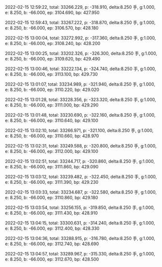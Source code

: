 2022-02-15 12:59:22, total: 33266.229, p: -318.910, delta:8.250 手, g:1.000, e: 8.250, b: -66.000, ep: 3104.690, bp: 427.950

2022-02-15 12:59:43, total: 33267.222, p: -318.870, delta:8.250 手, g:1.000, e: 8.250, b: -66.000, ep: 3106.570, bp: 428.180

2022-02-15 13:00:04, total: 33272.992, p: -317.360, delta:8.250 手, g:1.000, e: 8.250, b: -66.000, ep: 3108.240, bp: 428.200

2022-02-15 13:00:25, total: 33202.326, p: -326.300, delta:8.250 手, g:1.000, e: 8.250, b: -66.000, ep: 3109.620, bp: 429.490

2022-02-15 13:00:46, total: 33222.134, p: -324.740, delta:8.250 手, g:1.000, e: 8.250, b: -66.000, ep: 3113.100, bp: 429.730

2022-02-15 13:01:07, total: 33234.989, p: -321.940, delta:8.250 手, g:1.000, e: 8.250, b: -66.000, ep: 3110.220, bp: 429.020

2022-02-15 13:01:28, total: 33228.356, p: -323.320, delta:8.250 手, g:1.000, e: 8.250, b: -66.000, ep: 3111.000, bp: 429.290

2022-02-15 13:01:48, total: 33230.690, p: -322.160, delta:8.250 手, g:1.000, e: 8.250, b: -66.000, ep: 3110.640, bp: 429.100

2022-02-15 13:02:10, total: 33266.971, p: -321.100, delta:8.250 手, g:1.000, e: 8.250, b: -66.000, ep: 3110.660, bp: 428.970

2022-02-15 13:02:31, total: 33249.588, p: -320.800, delta:8.250 手, g:1.000, e: 8.250, b: -66.000, ep: 3112.000, bp: 429.100

2022-02-15 13:02:51, total: 33244.717, p: -320.860, delta:8.250 手, g:1.000, e: 8.250, b: -66.000, ep: 3111.860, bp: 429.090

2022-02-15 13:03:12, total: 33239.482, p: -322.450, delta:8.250 手, g:1.000, e: 8.250, b: -66.000, ep: 3111.390, bp: 429.230

2022-02-15 13:03:33, total: 33234.687, p: -322.580, delta:8.250 手, g:1.000, e: 8.250, b: -66.000, ep: 3110.860, bp: 429.180

2022-02-15 13:03:54, total: 33256.155, p: -319.850, delta:8.250 手, g:1.000, e: 8.250, b: -66.000, ep: 3111.430, bp: 428.910

2022-02-15 13:04:15, total: 33300.631, p: -314.240, delta:8.250 手, g:1.000, e: 8.250, b: -66.000, ep: 3112.400, bp: 428.330

2022-02-15 13:04:36, total: 33288.915, p: -316.780, delta:8.250 手, g:1.000, e: 8.250, b: -66.000, ep: 3112.740, bp: 428.690

2022-02-15 13:04:57, total: 33289.967, p: -315.330, delta:8.250 手, g:1.000, e: 8.250, b: -66.000, ep: 3112.670, bp: 428.500